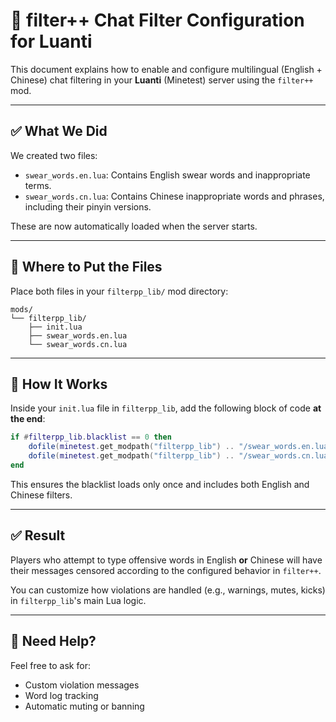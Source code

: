# 📘 filter++ Chat Filter Configuration for Luanti

This document explains how to enable and configure multilingual (English + Chinese) chat filtering in your **Luanti** (Minetest) server using the `filter++` mod.

---

## ✅ What We Did

We created two files:

- `swear_words.en.lua`: Contains English swear words and inappropriate terms.
- `swear_words.cn.lua`: Contains Chinese inappropriate words and phrases, including their pinyin versions.

These are now automatically loaded when the server starts.

---

## 📂 Where to Put the Files

Place both files in your `filterpp_lib/` mod directory:

```
mods/
└── filterpp_lib/
    ├── init.lua
    ├── swear_words.en.lua
    └── swear_words.cn.lua
```

---

## 🧠 How It Works

Inside your `init.lua` file in `filterpp_lib`, add the following block of code **at the end**:

```lua
if #filterpp_lib.blacklist == 0 then
    dofile(minetest.get_modpath("filterpp_lib") .. "/swear_words.en.lua")
    dofile(minetest.get_modpath("filterpp_lib") .. "/swear_words.cn.lua")
end
```

This ensures the blacklist loads only once and includes both English and Chinese filters.

---

## ✅ Result

Players who attempt to type offensive words in English **or** Chinese will have their messages censored according to the configured behavior in `filter++`.

You can customize how violations are handled (e.g., warnings, mutes, kicks) in `filterpp_lib`'s main Lua logic.

---

## 💬 Need Help?

Feel free to ask for:
- Custom violation messages
- Word log tracking
- Automatic muting or banning

